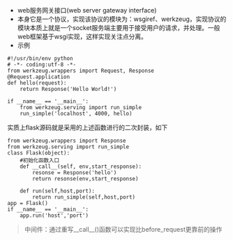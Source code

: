 - web服务网关接口(web server gateway interface)
- 本身它是一个协议，实现该协议的模块为：wsgiref、werkzeug，实现协议的模块本质上就是一个socket服务端主要用于接受用户的请求，并处理。一般web框架基于wsgi实现，这样实现关注点分离。
- 示例

```
#!/usr/bin/env python
# -*- coding:utf-8 -*-
from werkzeug.wrappers import Request, Response
@Request.application
def hello(request):
    return Response('Hello World!')

if __name__ == '__main__':
    from werkzeug.serving import run_simple
    run_simple('localhost', 4000, hello)
```

实质上flask源码就是采用的上述函数进行的二次封装，如下

```
from werkzeug.wrappers import Response
from werkzeug.serving import run_simple
class Flask(object):
    #初始化函数入口
    def __call__(self, env,start_response):
        resonse = Response('hello')
        return resonse(env,start_response)

    def run(self,host,port):
        return run_simple(self,host,port)
app = Flask()
if __name__ == '__main__':
    app.run('host','port')
```

> 中间件：通过重写__call__()函数可以实现比before_request更靠前的操作